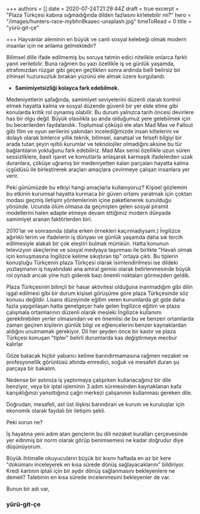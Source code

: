 +++
authors = []
date = 2020-07-24T21:29:44Z
draft = true
excerpt = "Plaza Türkçesi kabına sığmadığında dilden fazlasını kirletebilir mi?"
hero = "/images/hunters-race-mybhn8kaaec-unsplash.jpg"
timeToRead = 0
title = "yürü-git-çe"

+++
Hayvanlar aleminin en büyük ve canlı sosyal kelebeği olmak modern insanlar için ne anlama gelmektedir?

Bilimsel dille ifade edilmemiş bu soruya tatmin edici nitelikle onlarca farklı yanıt verilebilir. Buna rağmen bu yazı özellikle iş ve günlük yaşamda, etrafımızdan rüzgar gibi geçen geçtikten sonra ardında belli belirsiz bir zihinsel huzursuzluk bırakan yüzünü ele almak üzere kurgulandı.

* **Samimiyetsizliği kolayca fark edebilmek.**

Medeniyetlerin şafağında, samimiyet seviyelerini düzenli olarak kontrol etmek hayatta kalma ve sosyal düzende güvenli bir yer elde etme gibi konularda kritik rol oynamış olabilir. Bu durum yalnızca tarih öncesi devirlere has bir olgu değil. Büyük olasılıkla şu anda olduğumuz yere gelebilmek için bu becerilerden faydalandık. Toplumsal çöküşü ele alan Mad Max ve Fallout gibi film ve oyun serilerini yakından incelediğimizde insan kitlelerini ve dolaylı olarak binlerce yıllık teknik, bilimsel, sanatsal ve felsefi bilgiyi bir arada tutan şeyin ışıltılı kurumlar ve teknolojiler olmadığını aksine bu tür bağlantıların yokluğunu fark edebiliriz. Mad Max serisi özellikle uzun süren sessizliklere, basit işaret ve komutlarla anlaşarak karmaşık ifadelerden uzak duranlara, çöküşe uğramış bir medeniyetten kalan parçaları hayatta kalma içgüdüsü ile birleştirerek araçları amaçlara çevirmeye çalışan insanlara yer verir.

Peki günümüzde bu etkiyi hangi amaçlarla kullanıyoruz? Kişisel gözlemim bu etkinin kurumsal hayatta kurmaca bir güven ortamı yaratmak için çoktan modası geçmiş iletişim yöntemlerinin içine paketlenerek sunulduğu yönünde. Ucunda ölüm olmasa da geçmişten gelen sosyal piramit modellerini halen adapte etmeye devam ettiğimiz modern dünyada samimiyet aranan faktörlerden biri.

2010'lar ve sonrasında (daha erken örnekleri kaçırmadıysam.) İngilizce ağırlıklı terim ve ifadelerin iş dünyası ve günlük yaşamda daha sık tercih edilmesiyle alakalı bir çok eleştiri bulmak mümkün. Hatta konunun televizyon skeçlerine ve sosyal medyaya taşınması ile birlikte "Havalı olmak için konuşmasına İngilizce kelime sıkıştıran tip" ortaya çıktı. Bu tiplerin konuştuğu Türkçenin plaza Türkçesi olarak isimlendirilmesi ise dildeki yozlaşmanın iş hayatındaki ana amiral gemisi olarak belirlenmesinde büyük rol oynadı ancak yine hızlı giderek bazı önemli noktaları görmezden geldik.

Plaza Türkçesinin bilinçli bir hasar aktivitesi olduğuna inanmadığım gibi dilin işgal edilmesi gibi bir durum kişisel görüşüme göre plaza Türkçesinde söz konusu değildir. Lisans düzeyinde eğitim veren kurumlarda git gide daha fazla yaygınlaşan hatta genelgeçer hale gelen İngilizce eğitim ve plaza çalışmala ortamlarının düzenli olarak mesleki İngilizce kullanımı gerektirebilen yerler olmasından ve en önemlisi de bu ve benzeri ortamlarda zaman geçiren kişilerin günlük bilgi ve eğlencelerini benzer kaynaklardan aldığını unutmamak gerekiyor. Dil her şeyden önce bir kastır ve plaza Türkçesi konuşan "tipler" belirli durumlarda kas değiştirmeye mecbur kalırlar

Göze batacak hiçbir yabancı kelime barındırmamasına rağmen nezaket ve profesyonellik görüntüsü altında emredici, soğuk ve mesafeli duran şu parçaya bir bakalım.

Nedense bir astınıza iş yaptırmaya çalışırken kullanacağınız bir dile benziyor, veya bir iptal işleminin 3 adım sürmesinden kaynaklanan kafa karışıklığınızı yansıttığınız çağrı merkezi çalışanının kullanması gereken dile.

Doğrudan, mesafeli, ast üst ilişkisi barındıran ve kurum ve kuruluşlar için ekonomik olarak faydalı bir iletişim şekli.

Peki sorun ne?

İş hayatına yeni adım atan gençlerin bu dili nezaket kuralları çerçevesinde yer edinmiş bir norm olarak görüp benimsemesi ne kadar doğrudur diye düşünüyorum.

Büyük ihtimalle okuyucuların büyük bir kısmı haftada en az bir kere "dokümanı inceleyerek en kısa sürede dönüş sağlayacaklarını" bildiriyor. Kredi kartının iptali için bir aydır dönüş sağlanmasını bekleyenlere ne demeli? Talebinin en kısa sürede incelenmesini bekleyenler de var.

Bunun bir adı var,

### **yürü-git-çe**